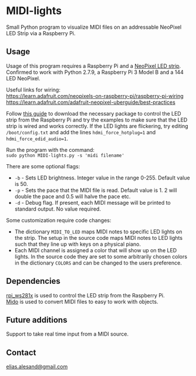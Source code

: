 # MIDI-lights
Small Python program to visualize MIDI files on an addressable NeoPixel LED Strip via a Raspberry Pi.
## Usage
Usage of this program requires a Raspberry Pi and a [NeoPixel LED strip](https://www.adafruit.com/category/168).  
Confirmed to work with Python 2.7.9, a Raspberry Pi 3 Model B and a 144 LED NeoPixel.

Useful links for wiring:  
https://learn.adafruit.com/neopixels-on-raspberry-pi/raspberry-pi-wiring  
https://learn.adafruit.com/adafruit-neopixel-uberguide/best-practices   

Follow [this guide](https://learn.adafruit.com/neopixels-on-raspberry-pi/software) to download the necessary package to control the LED strip from the Raspberry Pi and try the examples to make sure that the LED strip is wired and works correctly. If the LED lights are flickering, try editing `/boot/config.txt` and add the lines `hdmi_force_hotplug=1` and `hdmi_force_edid_audio=1`.


Run the program with the command:  
`sudo python MIDI-lights.py -s 'midi filename'`

There are some optional flags:
* ```-b``` - Sets LED brightness. Integer value in the range 0-255. Default value is 50.
* ```-p``` - Sets the pace that the MIDI file is read. Default value is 1. 2 will double the pace and 0.5 will halve the pace etc.
* ```-d``` - Debug flag. If present, each MIDI message will be printed to standard output. No value required.  

Some customization require code changes:  
* The dictionary `MIDI_TO_LED` maps MIDI notes to specific LED lights on the strip. The setup in the source code maps MIDI notes to LED
 lights such that they line up with keys on a physical piano.
* Each MIDI channel is assigned a color that will show up on the LED lights. In the source code they are set to some arbitrarily chosen colors in the dictionary `COLORS` and can be changed to the users preference.
## Dependencies
[rpi_ws281x](https://github.com/jgarff/rpi_ws281x) is used to control the LED strip from the Raspberry Pi.  
[Mido](https://github.com/olemb/mido) is used to convert MIDI files to easy to work with objects.

## Future additions
Support to take real time input from a MIDI source.

## Contact
elias.alesand@gmail.com
